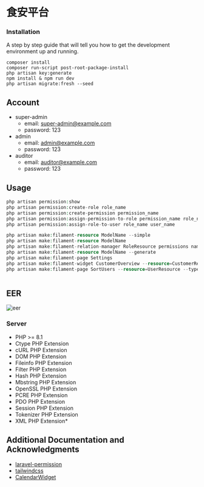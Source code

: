 # 食安平台

### Installation

A step by step guide that will tell you how to get the development environment up and running.

```
composer install
composer run-script post-root-package-install
php artisan key:generate
npm install & npm run dev
php artisan migrate:fresh --seed
```

## Account
- super-admin
    - email: super-admin@example.com
    - password: 123
- admin
    - email: admin@example.com
    - password: 123
- auditor
    - email: auditor@example.com
    - password: 123

## Usage

```php
php artisan permission:show
php artisan permission:create-role role_name
php artisan permission:create-permission permission_name
php artisan permission:assign-permission-to-role permission_name role_name
php artisan permission:assign-role-to-user role_name user_name
```
```php
php artisan make:filament-resource ModelName --simple
php artisan make:filament-resource ModelName
php artisan make:filament-relation-manager RoleResource permissions name
php artisan make:filament-resource ModelName --generate
php artisan make:filament-page Settings
php artisan make:filament-widget CustomerOverview --resource=CustomerResource
php artisan make:filament-page SortUsers --resource=UserResource --type=custom
```

```php

```

## EER

![eer](https://i.imgur.com/GJEtU09.jpg)

### Server

* PHP >= 8.1
* Ctype PHP Extension
* cURL PHP Extension
* DOM PHP Extension
* Fileinfo PHP Extension
* Filter PHP Extension
* Hash PHP Extension
* Mbstring PHP Extension
* OpenSSL PHP Extension
* PCRE PHP Extension
* PDO PHP Extension
* Session PHP Extension
* Tokenizer PHP Extension
* XML PHP Extension* 

## Additional Documentation and Acknowledgments

- [laravel-permission](https://spatie.be/docs/laravel-permission/v5/introduction)
- [tailwindcss](https://tailwindcss.com/)
- [CalendarWidget](https://github.com/saade/filament-fullcalendar)

